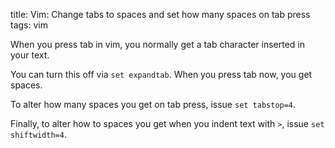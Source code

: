 title: Vim: Change tabs to spaces and set how many spaces on tab press
tags: vim

When you press tab in vim, you normally get a tab character inserted in your text.

You can turn this off via `set expandtab`. When you press tab now, you get spaces.

To alter how many spaces you get on tab press, issue `set tabstop=4`.

Finally, to alter how to spaces you get when you indent text with `>`, issue `set shiftwidth=4`.
